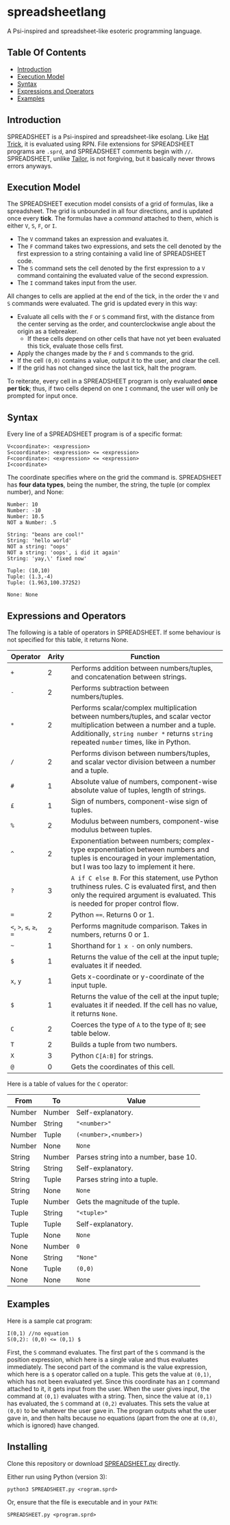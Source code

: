 # spreadsheetlang
A Psi-inspired and spreadsheet-like esoteric programming language.

## Table Of Contents

* [Introduction](https://github.com/wompking/spreadsheetlang/#introduction)
* [Execution Model](https://github.com/wompking/spreadsheetlang/#execution-model)
* [Syntax](https://github.com/wompking/spreadsheetlang/#syntax)
* [Expressions and Operators](https://github.com/wompking/spreadsheetlang/#expressions-and-operators)
* [Examples](https://github.com/wompking/spreadsheetlang/#examples)

## Introduction
SPREADSHEET is a Psi-inspired and spreadsheet-like esolang. Like [Hat Trick](https://github.com/wompking/tailorlang), it is evaluated using RPN. File extensions for SPREADSHEET programs are `.sprd`, and SPREADSHEET comments begin with `//`. SPREADSHEET, unlike [Tailor](https://github.com/wompking/tailorlang), is not forgiving, but it basically never throws errors anyways.

## Execution Model
The SPREADSHEET execution model consists of a grid of formulas, like a spreadsheet. The grid is unbounded in all four directions, and is updated once every **tick**.
The formulas have a *command* attached to them, which is either `V`, `S`, `F`, or `I`.
* The `V` command takes an expression and evaluates it. 
* The `F` command takes two expressions, and sets the cell denoted by the first expression to a string containing a valid line of SPREADSHEET code.
* The `S` command sets the cell denoted by the first expression to a `V` command containing the evaluated value of the second expression.
* The `I` command takes input from the user.

All changes to cells are applied at the end of the tick, in the order the `V` and `S` commands were evaluated.
The grid is updated every in this way:

* Evaluate all cells with the `F` or `S` command first, with the distance from the center serving as the order, and counterclockwise angle about the origin as a tiebreaker.
  * If these cells depend on other cells that have not yet been evaluated this tick, evaluate those cells first.
* Apply the changes made by the `F` and `S` commands to the grid.
* If the cell `(0,0)` contains a value, output it to the user, and clear the cell.
* If the grid has not changed since the last tick, halt the program.

To reiterate, every cell in a SPREADSHEET program is only evaluated **once per tick**; thus, if two cells depend on one `I` command, the user will only be prompted for input once.
## Syntax
Every line of a SPREADSHEET program is of a specific format:

```
V<coordinate>: <expression>
S<coordinate>: <expression> <= <expression>
F<coordinate>: <expression> <= <expression>
I<coordinate>
```
The coordinate specifies where on the grid the command is.
SPREADSHEET has **four data types**, being the number, the string, the tuple (or complex number), and None:
```
Number: 10
Number: -10
Number: 10.5
NOT a Number: .5

String: "beans are cool!"
String: 'hello world'
NOT a string: "oops'
NOT a string: 'oops', i did it again'
String: 'yay,\' fixed now'

Tuple: (10,10)
Tuple: (1.3,-4)
Tuple: (1.963,100.37252)

None: None
```

## Expressions and Operators

The following is a table of operators in SPREADSHEET. If some behaviour is not specified for this table, it returns None.

| Operator | Arity | Function |
|----------|-------|----------|
| `+` | 2 | Performs addition between numbers/tuples, and concatenation between strings. |
| `-` | 2 | Performs subtraction between numbers/tuples. |
| `*` | 2 | Performs scalar/complex multiplication between numbers/tuples, and scalar vector multiplication between a number and a tuple. Additionally, `string number *` returns `string` repeated `number` times, like in Python. |
| `/` | 2 | Performs divison between numbers/tuples, and scalar vector division between a number and a tuple. |
| `#` | 1 | Absolute value of numbers, component-wise absolute value of tuples, length of strings. |
| `£` | 1 | Sign of numbers, component-wise sign of tuples. |
| `%` | 2 | Modulus between numbers, component-wise modulus between tuples. |
| `^` | 2 | Exponentiation between numbers; complex-type exponentiation between numbers and tuples is encouraged in your implementation, but I was too lazy to implement it here. |
| `?` | 3 | `A if C else B`. For this statement, use Python truthiness rules. C is evaluated first, and then only the required argument is evaluated. This is needed for proper control flow. |
| `=` | 2 | Python `==`. Returns 0 or 1. |
| `<`, `>`, `≤`, `≥`, `=` | 2 | Performs magnitude comparison. Takes in numbers, returns 0 or 1. |
| `~` | 1 | Shorthand for `1 x -` on only numbers. |
| `$` | 1 | Returns the value of the cell at the input tuple; evaluates it if needed. |
| `x`, `y` | 1 | Gets x-coordinate or y-coordinate of the input tuple. |
| `$` | 1 | Returns the value of the cell at the input tuple; evaluates it if needed. If the cell has no value, it returns `None`. |
| `C` | 2 | Coerces the type of `A` to the type of `B`; see table below. |
| `T` | 2 | Builds a tuple from two numbers. |
| `X` | 3 | Python `C[A:B]` for strings. |
| `@` | 0 | Gets the coordinates of this cell. |

Here is a table of values for the `C` operator:

| From | To | Value |
|----------|-------|----------|
| Number | Number | Self-explanatory. |
| Number | String | `"<number>"` |
| Number | Tuple | `(<number>,<number>)` |
| Number | None | `None` |
| String | Number | Parses string into a number, base 10. |
| String | String | Self-explanatory. |
| String | Tuple | Parses string into a tuple. |
| String | None | `None` |
| Tuple | Number | Gets the magnitude of the tuple. |
| Tuple | String | `"<tuple>"` |
| Tuple | Tuple | Self-explanatory. |
| Tuple | None | `None` |
| None | Number | `0` |
| None | String | `"None"` |
| None | Tuple | `(0,0)` |
| None | None | `None` |

## Examples

Here is a sample cat program:

```
I(0,1) //no equation
S(0,2): (0,0) <= (0,1) $
```

First, the `S` command evaluates. The first part of the `S` command is the position expression, which here is a single value and thus evaluates immediately. The second part of the command is the value expression, which here is a `$` operator called on a tuple. This gets the value at `(0,1)`, which has not been evaluated yet. Since this coordinate has an `I` command attached to it, it gets input from the user. When the user gives input, the command at `(0,1)` evaluates with a string. Then, since the value at `(0,1)` has evaluated, the `S` command at `(0,2)` evaluates. This sets the value at `(0,0)` to be whatever the user gave in. The program outputs what the user gave in, and then halts because no equations (apart from the one at `(0,0)`, which is ignored) have changed.

## Installing

Clone this repository or download [SPREADSHEET.py](https://raw.githubusercontent.com/wompking/spreadsheetlang/master/SPREADSHEET.py) directly.

Either run using Python (version 3):

```
python3 SPREADSHEET.py <rogram.sprd>
```

Or, ensure that the file is executable and in your `PATH`:

```
SPREADSHEET.py <program.sprd>
```
